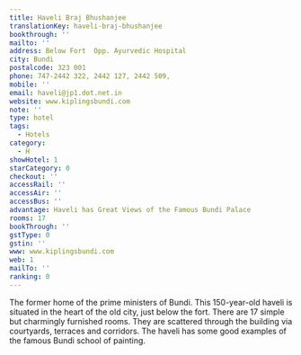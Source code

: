 ```yaml
---
title: Haveli Braj Bhushanjee
translationKey: haveli-braj-bhushanjee
bookthrough: ''
mailto: ''
address: Below Fort  Opp. Ayurvedic Hospital
city: Bundi
postalcode: 323 001
phone: 747-2442 322, 2442 127, 2442 509,
mobile: ''
email: haveli@jp1.dot.net.in
website: www.kiplingsbundi.com
note: ''
type: hotel
tags:
  - Hotels
category:
  - H
showHotel: 1
starCategory: 0
checkout: ''
accessRail: ''
accessAir: ''
accessBus: ''
advantage: Haveli has Great Views of the Famous Bundi Palace
rooms: 17
bookThrough: ''
gstType: 0
gstin: ''
www: www.kiplingsbundi.com
web: 1
mailTo: ''
ranking: 0
---
```







The former home of the prime ministers of Bundi. This 150-year-old haveli is situated in the heart of the old city, just below the fort. There are 17 simple but charmingly furnished rooms. They are scattered through the building via courtyards, terraces and corridors. The haveli has some good examples of the famous Bundi school of painting.